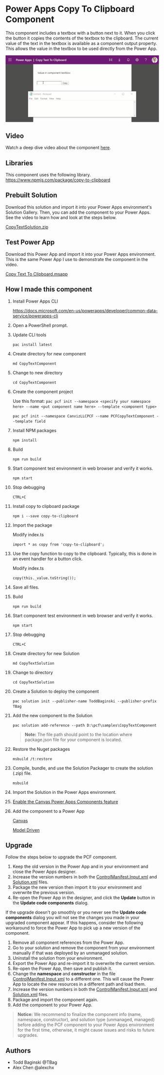 # Power Apps Copy To Clipboard Component
This component includes a textbox with a button next to it.  When you click the button it copies the contents of the textbox to the clipboard.  The current value of the text in the textbox is available as a component output property.  This allows the value in the textbox to be used directly from the Power App.

![Demonstration](/images/Demo.gif)

## Video
Watch a deep dive video about the component [here](https://youtu.be/URQLR8ndsOE).

## Libraries
This component uses the following library.
https://www.npmjs.com/package/copy-to-clipboard

## Prebuilt Solution
Download this solution and import it into your Power Apps environment's Solution Gallery.  Then, you can add the component to your Power Apps.  See the video to learn how and look at the steps below.

[CopyTextSolution.zip](https://github.com/TBag/power-apps-copy-text-to-clipboard/blob/master/CopyTextComponent/CopyTextSolution/bin/Debug/CopyTextSolution.zip)

## Test Power App
Download this Power App and import it into your Power Apps environment.  This is the same Power App I use to demonstrate the component in the video.

[Copy Text To Clipboard.msapp](https://github.com/TBag/power-apps-copy-text-to-clipboard/blob/master/CopyTextComponent/TestPowerApp/Copy%20Text%20To%20Clipboard.msapp)

## How I made this component

1. Install Power Apps CLI 

    https://docs.microsoft.com/en-us/powerapps/developer/common-data-service/powerapps-cli

1. Open a PowerShell prompt.

1. Update CLI tools 

    `pac install latest`

1. Create directory for new component 

    `md CopyTextComponent`

1. Change to new directory 

    `cd CopyTextComponent`

1. Create the component project

    Use this format: `pac pcf init --namespace <specify your namespace here> --name <put component name here> --template <component type>`

    `pac pcf init --namespace CanvizLLCPCF --name PCFCopyTextComponent --template field`

1. Install NPM packages 

    `npm install`

1. Build 

    `npm run build`

1. Start component test environment in web browser and verify it works. 

    `npm start`

1. Stop debugging 

    `CTRL+C`

1. Install copy to clipboard package 

    `npm i --save copy-to-clipboard`

1. Import the package

    Modify index.ts 

    `import * as copy from 'copy-to-clipboard';`

1. Use the copy function to copy to the clipboard.  Typically, this is done in an event handler for a button click.

    Modify index.ts
    
    `copy(this._value.toString());`

1. Save all files.

1. Build 

    `npm run build`

1. Start component test environment in web browser and verify it works. 

    `npm start`

1. Stop debugging 

    `CTRL+C`

1. Create directory for new Solution 

    `md CopyTextSolution`

1. Change to directory 

    `cd CopyTextSolution`

1. Create a Solution to deploy the component 

    `pac solution init --publisher-name ToddBaginski --publisher-prefix TBag`

1. Add the new component to the Solution 

    `pac solution add-reference --path D:\pcf\samples\CopyTextComponent`

    >**Note:** The file path should point to the location where package.json file for your component is located.

1. Restore the Nuget packages 

    `msbuild /t:restore`

1. Compile, bundle, and use the Solution Packager to create the solution (.zip) file.

    `msbuild`

1. Import the Solution in the Power Apps environment.

1. [Enable the Canvas Power Apps Components feature](https://docs.microsoft.com/en-us/powerapps/developer/component-framework/component-framework-for-canvas-apps)

1. Add the component to a Power App

    [Canvas](https://docs.microsoft.com/en-us/powerapps/developer/component-framework/component-framework-for-canvas-apps#add-components-to-a-canvas-app)

    [Model Driven](https://docs.microsoft.com/en-us/powerapps/developer/component-framework/add-custom-controls-to-a-field-or-entity)

## Upgrade

Follow the steps below to upgrade the PCF component.

1. Keep the old version in the Power App and in your environment and close the Power Apps designer.
1. Increase the version numbers in both the [ControlManifest.Input.xml](https://github.com/TBag/power-apps-copy-text-to-clipboard/blob/master/CopyTextComponent/PCFCopyTextComponent/ControlManifest.Input.xml) and [Solution.xml](https://github.com/TBag/power-apps-copy-text-to-clipboard/blob/master/CopyTextComponent/CopyTextSolution/Other/Solution.xml) files.
1. Package the new version then import it to your environment and overwrite the previous version.
1. Re-open the Power App in the designer, and click the **Update** button in the **Update code components** dialog.

If the upgrade doesn't go smoothly or you never see the **Update code components** dialog you will not see the changes you made in your upgraded component appear.  If this happens, consider the following workaround to force the Power App to pick up a new version of the component.

1. Remove all component references from the Power App.
1. Go to your solution and remove the component from your environment manually if that was deployed by an unmanaged solution.
1. Uninstall the solution from your environment.
1. Export the Power App and re-import it to overwrite the current version.
1. Re-open the Power App, then save and publish it.
1. Change the **namespace** and **constructor** in the file [ControlManifest.Input.xml](https://github.com/TBag/power-apps-copy-text-to-clipboard/blob/master/CopyTextComponent/PCFCopyTextComponent/ControlManifest.Input.xml) to a different one.  This will cause the Power App to locate the new resources in a different path and load them.
1. Increase the version numbers in both the [ControlManifest.Input.xml](https://github.com/TBag/power-apps-copy-text-to-clipboard/blob/master/CopyTextComponent/PCFCopyTextComponent/ControlManifest.Input.xml) and [Solution.xml](https://github.com/TBag/power-apps-copy-text-to-clipboard/blob/master/CopyTextComponent/CopyTextSolution/Other/Solution.xml) files.
1. Package and import the component again.
1. Add the component to your Power App.

> **Notice:** We recommend to finalize the component info (name, namespace, constructor), and solution type (unmanaged, managed) before adding the PCF component to your Power Apps environment for the first time, otherwise, it might cause issues and risks to future upgrades.

## Authors
- Todd Baginski @TBag
- Alex Chen @alexchx
